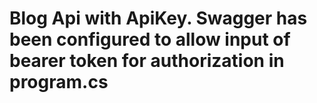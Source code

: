 # Blog Api with ApiKey. Swagger has been configured to allow input of bearer token for authorization in program.cs
